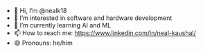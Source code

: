 - 👋 Hi, I’m @nealk18
- 👀 I’m interested in software and hardware development
- 🌱 I’m currently learning AI and ML
- 📫 How to reach me: https://www.linkedin.com/in/neal-kaushal/ 
- 😄 Pronouns: he/him

<!---
nealk18/nealk18 is a ✨ special ✨ repository because its `README.md` (this file) appears on your GitHub profile.
You can click the Preview link to take a look at your changes.
--->

